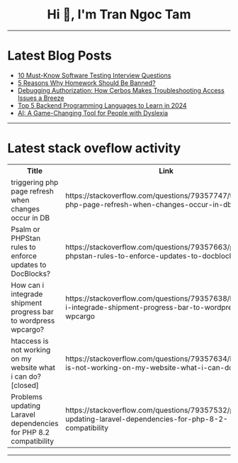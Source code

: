 <h1 align="center">Hi 👋, I'm Tran Ngoc Tam</h1>

---

# Latest Blog Posts 
<!-- BLOG-POST-LIST:START -->
- [10 Must-Know Software Testing Interview Questions](https://dev.to/mansi_patil_ba50a09f10264/10-must-know-software-testing-interview-questions-3fci)
- [5 Reasons Why Homework Should Be Banned?](https://dev.to/tarunfulera/5-reasons-why-homework-should-be-banned-1ke0)
- [Debugging Authorization: How Cerbos Makes Troubleshooting Access Issues a Breeze](https://dev.to/techondiapers/debugging-authorization-how-cerbos-makes-troubleshooting-access-issues-a-breeze-1955)
- [Top 5 Backend Programming Languages to Learn in 2024](https://dev.to/ram_fb361bc2f8f94e06772e2/top-5-backend-programming-languages-to-learn-in-2024-4hp1)
- [AI: A Game-Changing Tool for People with Dyslexia](https://dev.to/gc-victor/ai-a-game-changing-tool-for-people-with-dyslexia-1mfo)
<!-- BLOG-POST-LIST:END -->

---

# Latest stack oveflow activity
<table>
  <tr><th>Title</th><th>Link</th></tr>
  <!-- STACKOVERFLOW:START --><tr><td>triggering php page refresh when changes occur in DB</td><td>https://stackoverflow.com/questions/79357747/triggering-php-page-refresh-when-changes-occur-in-db</td></tr><tr><td>Psalm or PHPStan rules to enforce updates to DocBlocks?</td><td>https://stackoverflow.com/questions/79357663/psalm-or-phpstan-rules-to-enforce-updates-to-docblocks</td></tr><tr><td>How can i integrade shipment progress bar to wordpress wpcargo?</td><td>https://stackoverflow.com/questions/79357638/how-can-i-integrade-shipment-progress-bar-to-wordpress-wpcargo</td></tr><tr><td>htaccess is not working on my website what i can do? [closed]</td><td>https://stackoverflow.com/questions/79357634/htaccess-is-not-working-on-my-website-what-i-can-do</td></tr><tr><td>Problems updating Laravel dependencies for PHP 8.2 compatibility</td><td>https://stackoverflow.com/questions/79357532/problems-updating-laravel-dependencies-for-php-8-2-compatibility</td></tr><!-- STACKOVERFLOW:END -->
</table>

---


